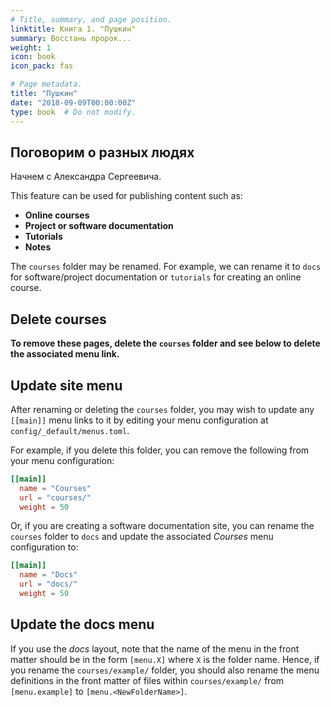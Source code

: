 ```yaml
---
# Title, summary, and page position.
linktitle: Книга 1. "Пушкин"
summary: Восстань пророк...
weight: 1
icon: book
icon_pack: fas

# Page metadata.
title: "Пушкин"
date: "2018-09-09T00:00:00Z"
type: book  # Do not modify.
---
```


## Поговорим о разных людях

Начнем с Александра Сергеевича.

This feature can be used for publishing content such as:

* **Online courses**
* **Project or software documentation**
* **Tutorials**
* **Notes**

The `courses` folder may be renamed. For example, we can rename it to `docs` for software/project documentation or `tutorials` for creating an online course.

## Delete courses

**To remove these pages, delete the `courses` folder and see below to delete the associated menu link.**

## Update site menu

After renaming or deleting the `courses` folder, you may wish to update any `[[main]]` menu links to it by editing your menu configuration at `config/_default/menus.toml`.

For example, if you delete this folder, you can remove the following from your menu configuration:

```toml
[[main]]
  name = "Courses"
  url = "courses/"
  weight = 50
```

Or, if you are creating a software documentation site, you can rename the `courses` folder to `docs` and update the associated *Courses* menu configuration to:

```toml
[[main]]
  name = "Docs"
  url = "docs/"
  weight = 50
```

## Update the docs menu

If you use the *docs* layout, note that the name of the menu in the front matter should be in the form `[menu.X]` where `X` is the folder name. Hence, if you rename the `courses/example/` folder, you should also rename the menu definitions in the front matter of files within `courses/example/` from `[menu.example]` to `[menu.<NewFolderName>]`.
